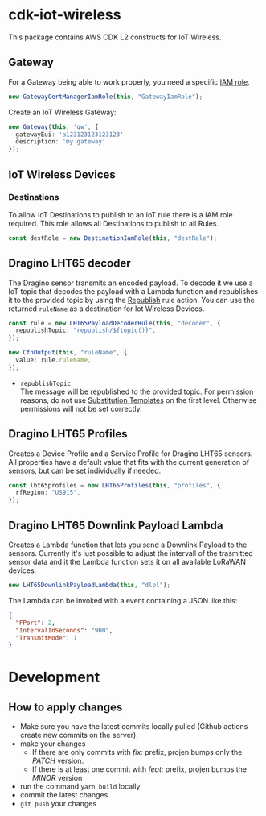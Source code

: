 # cdk-iot-wireless

This package contains AWS CDK L2 constructs for IoT Wireless.

## Gateway

For a Gateway being able to work properly, you need a specific [IAM role](https://docs.aws.amazon.com/iot/latest/developerguide/connect-iot-lorawan-rfregion-permissions.html#connect-iot-lorawan-onboard-permissions).

```typescript
new GatewayCertManagerIamRole(this, "GatewayIamRole");
```

Create an IoT Wireless Gateway:

```typescript
new Gateway(this, 'gw', {
  gatewayEui: 'a123123123123123'
  description: 'my gateway'
});
```

## IoT Wireless Devices

### Destinations

To allow IoT Destinations to publish to an IoT rule there is a IAM role required. This role allows all Destinations to publish to all Rules.

```typescript
const destRole = new DestinationIamRole(this, "destRole");
```

## Dragino LHT65 decoder

The Dragino sensor transmits an encoded payload. To decode it we use a IoT topic that decodes the payload with a Lambda function and republishes it to the provided topic by using the [Republish](https://docs.aws.amazon.com/iot/latest/developerguide/republish-rule-action.html) rule action. You can use the returned `ruleName` as a destination for Iot Wireless Devices.

```typescript
const rule = new LHT65PayloadDecoderRule(this, "decoder", {
  republishTopic: "republish/${topic()}",
});

new CfnOutput(this, "ruleName", {
  value: rule.ruleName,
});
```

- `republishTopic`  
  The message will be republished to the provided topic. For permission reasons, do not use [Substitution Templates](https://docs.aws.amazon.com/iot/latest/developerguide/iot-substitution-templates.html) on the first level. Otherwise permissions will not be set correctly.

## Dragino LHT65 Profiles

Creates a Device Profile and a Service Profile for Dragino LHT65 sensors. All properties have a default value that fits with the current generation of sensors, but can be set individually if needed.

```typescript
const lht65profiles = new LHT65Profiles(this, "profiles", {
  rfRegion: "US915",
});
```

## Dragino LHT65 Downlink Payload Lambda

Creates a Lambda function that lets you send a Downlink Payload to the sensors. Currently it's just possible to adjust the intervall of the trasmitted sensor data and it the Lambda function sets it on all available LoRaWAN devices.

```typescript
new LHT65DownlinkPayloadLambda(this, "dlpl");
```

The Lambda can be invoked with a event containing a JSON like this:

```json
{
  "FPort": 2,
  "IntervalInSeconds": "900",
  "TransmitMode": 1
}
```

# Development
## How to apply changes
- Make sure you have the latest commits locally pulled (Github actions create new commits on the server).
- make your changes
  - If there are only commits with _fix:_ prefix, projen bumps only the _PATCH_ version.
  - If there is at least one commit with _feat:_ prefix, projen bumps the _MINOR_ version
- run the command `yarn build` locally
- commit the latest changes
- `git push` your changes